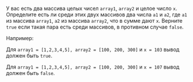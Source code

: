 У вас есть два массива целых чисел `array1`, `array2` и целое число `x`. Определите есть ли среди этих двух массивов два числа `a1` и `a2`, где `a1` из массива `array1`, `a2` из массива `array2`, что в сумме дают `x`. Верните `true` если такая пара есть среди массивов, в противном случае `false`.

Например:

Для `array1 = [1,2,3,4,5], array2 = [100, 200, 300]`  и `x = 103` вывод должен быть `true`.

Для `array1 = [1,2,3,4,5], array2 = [100, 200, 300]`  и `x = 107` вывод должен быть `false`.
